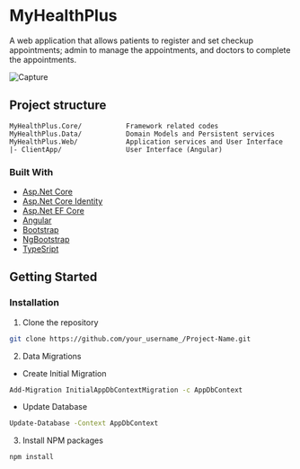 # MyHealthPlus

A web application that allows patients to register and set checkup appointments; admin to manage the appointments, and doctors to complete the appointments.

![Capture](https://user-images.githubusercontent.com/18090549/76726006-e4344500-678a-11ea-9294-ec1bc0e0d2f1.PNG)

## Project structure

```
MyHealthPlus.Core/           Framework related codes
MyHealthPlus.Data/           Domain Models and Persistent services
MyHealthPlus.Web/            Application services and User Interface
|- ClientApp/                User Interface (Angular)
```

### Built With
* [Asp.Net Core](https://github.com/dotnet/aspnetcore)
* [Asp.Net Core Identity](https://github.com/dotnet/aspnetcore/tree/master/src/Identity)
* [Asp.Net EF Core](https://github.com/dotnet/efcore)
* [Angular](https://github.com/angular/angular)
* [Bootstrap](https://github.com/twbs/bootstrap)
* [NgBootstrap](https://github.com/ng-bootstrap/ng-bootstrap)
* [TypeSript](https://github.com/microsoft/TypeScript)


## Getting Started

### Installation
1. Clone the repository
```sh
git clone https://github.com/your_username_/Project-Name.git
```
2. Data Migrations
 - Create Initial Migration
```sh
Add-Migration InitialAppDbContextMigration -c AppDbContext
```
 - Update Database
```sh
Update-Database -Context AppDbContext
```
3. Install NPM packages
```sh
npm install
```
